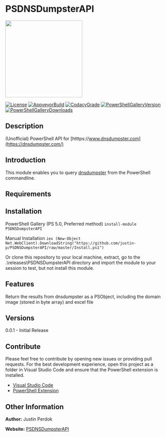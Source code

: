 # PSDNSDumpsterAPI

<img src="https://raw.githubusercontent.com/justin-p/PSDNSDumpsterAPI/master/src/other/powershell-project.png" height="240">

[![License](https://img.shields.io/github/license/justin-p/PSDNSDumpsterAPI?style=flat-square)](https://github.com/justin-p/PSDNSDumpsterAPI/blob/master/LICENSE.md)
[![AppveyorBuild](https://img.shields.io/appveyor/ci/justin-p/psdnsdumpsterapi?style=flat-square)](https://ci.appveyor.com/project/justin-p/psdnsdumpsterapi)
[![CodacyGrade](https://img.shields.io/codacy/grade/aeab860a75e24a3f9c40c9defc2a01d7?style=flat-square)](https://www.codacy.com/manual/justin-p/PSDNSDumpsterAPI?utm_source=github.com&amp;utm_medium=referral&amp;utm_content=justin-p/PSDNSDumpsterAPI&amp;utm_campaign=Badge_Grade)
[![PowerShellGalleryVersion](https://img.shields.io/powershellgallery/v/PSDNSDumpsterAPI?style=flat-square)](https://www.powershellgallery.com/)
[![PowerShellGalleryDownloads](https://img.shields.io/powershellgallery/dt/PSDNSDumpsterAPI?style=flat-square)](https://www.powershellgallery.com/)

## Description

(Unofficial) PowerShell API for [htttps://www.dnsdumpster.com](https://dnsdumpster.com/)

## Introduction

This module enables you to query [dnsdumpster](https://dnsdumpster.com/) from the PowerShell commandline.

## Requirements

## Installation

PowerShell Gallery (PS 5.0, Preferred method)
`install-module PSDNSDumpsterAPI`

Manual Installation
`iex (New-Object Net.WebClient).DownloadString("https://github.com/justin-p/PSDNSDumpsterAPI/raw/master/Install.ps1")`

Or clone this repository to your local machine, extract, go to the .\releases\PSDNSDumpsterAPI directory
and import the module to your session to test, but not install this module.

## Features

Return the results from dnsdumpster as a PSObject, including the domain image (stored in byte array) and excel file

## Versions

0.0.1 - Initial Release

## Contribute

Please feel free to contribute by opening new issues or providing pull requests.
For the best development experience, open this project as a folder in Visual
Studio Code and ensure that the PowerShell extension is installed.

* [Visual Studio Code](https://code.visualstudio.com/)
* [PowerShell Extension](https://marketplace.visualstudio.com/items?itemName=ms-vscode.PowerShell)

## Other Information

**Author:** Justin Perdok

**Website:** [PSDNSDumpsterAPI](https://github.com/justin-p/PSDNSDumpsterAPI)
